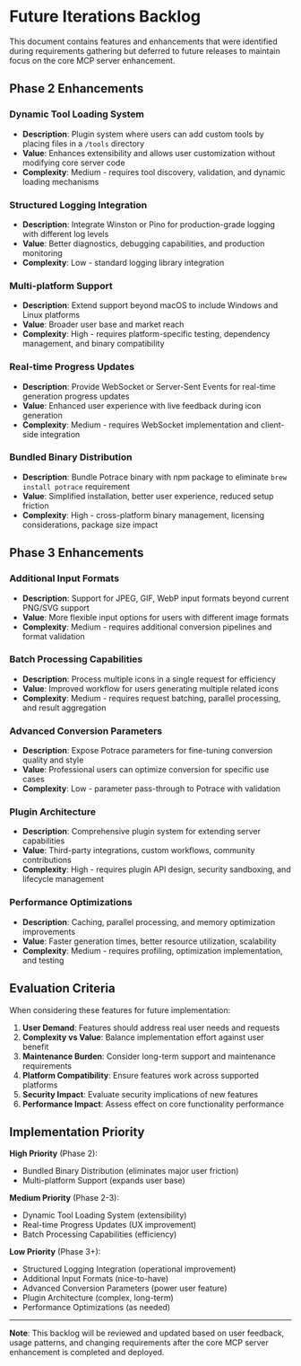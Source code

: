 # Future Iterations Backlog

This document contains features and enhancements that were identified during requirements gathering but deferred to future releases to maintain focus on the core MCP server enhancement.

## Phase 2 Enhancements

### Dynamic Tool Loading System
- **Description**: Plugin system where users can add custom tools by placing files in a `/tools` directory
- **Value**: Enhances extensibility and allows user customization without modifying core server code
- **Complexity**: Medium - requires tool discovery, validation, and dynamic loading mechanisms

### Structured Logging Integration
- **Description**: Integrate Winston or Pino for production-grade logging with different log levels
- **Value**: Better diagnostics, debugging capabilities, and production monitoring
- **Complexity**: Low - standard logging library integration

### Multi-platform Support
- **Description**: Extend support beyond macOS to include Windows and Linux platforms
- **Value**: Broader user base and market reach
- **Complexity**: High - requires platform-specific testing, dependency management, and binary compatibility

### Real-time Progress Updates
- **Description**: Provide WebSocket or Server-Sent Events for real-time generation progress updates
- **Value**: Enhanced user experience with live feedback during icon generation
- **Complexity**: Medium - requires WebSocket implementation and client-side integration

### Bundled Binary Distribution
- **Description**: Bundle Potrace binary with npm package to eliminate `brew install potrace` requirement
- **Value**: Simplified installation, better user experience, reduced setup friction
- **Complexity**: High - cross-platform binary management, licensing considerations, package size impact

## Phase 3 Enhancements

### Additional Input Formats
- **Description**: Support for JPEG, GIF, WebP input formats beyond current PNG/SVG support
- **Value**: More flexible input options for users with different image formats
- **Complexity**: Medium - requires additional conversion pipelines and format validation

### Batch Processing Capabilities
- **Description**: Process multiple icons in a single request for efficiency
- **Value**: Improved workflow for users generating multiple related icons
- **Complexity**: Medium - requires request batching, parallel processing, and result aggregation

### Advanced Conversion Parameters
- **Description**: Expose Potrace parameters for fine-tuning conversion quality and style
- **Value**: Professional users can optimize conversion for specific use cases
- **Complexity**: Low - parameter pass-through to Potrace with validation

### Plugin Architecture
- **Description**: Comprehensive plugin system for extending server capabilities
- **Value**: Third-party integrations, custom workflows, community contributions
- **Complexity**: High - requires plugin API design, security sandboxing, and lifecycle management

### Performance Optimizations
- **Description**: Caching, parallel processing, and memory optimization improvements
- **Value**: Faster generation times, better resource utilization, scalability
- **Complexity**: Medium - requires profiling, optimization implementation, and testing

## Evaluation Criteria

When considering these features for future implementation:

1. **User Demand**: Features should address real user needs and requests
2. **Complexity vs Value**: Balance implementation effort against user benefit
3. **Maintenance Burden**: Consider long-term support and maintenance requirements
4. **Platform Compatibility**: Ensure features work across supported platforms
5. **Security Impact**: Evaluate security implications of new features
6. **Performance Impact**: Assess effect on core functionality performance

## Implementation Priority

**High Priority** (Phase 2):
- Bundled Binary Distribution (eliminates major user friction)
- Multi-platform Support (expands user base)

**Medium Priority** (Phase 2-3):
- Dynamic Tool Loading System (extensibility)
- Real-time Progress Updates (UX improvement)
- Batch Processing Capabilities (efficiency)

**Low Priority** (Phase 3+):
- Structured Logging Integration (operational improvement)
- Additional Input Formats (nice-to-have)
- Advanced Conversion Parameters (power user feature)
- Plugin Architecture (complex, long-term)
- Performance Optimizations (as needed)

---

**Note**: This backlog will be reviewed and updated based on user feedback, usage patterns, and changing requirements after the core MCP server enhancement is completed and deployed.
